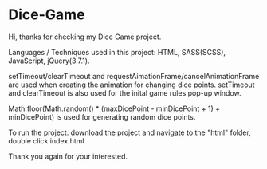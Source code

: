 # Dice-Game

Hi, thanks for checking my Dice Game project. 

Languages / Techniques used in this project: HTML, SASS(SCSS), JavaScript, jQuery(3.7.1).

setTimeout/clearTimeout and requestAimationFrame/cancelAnimationFrame are used when creating the animation for changing dice points. setTimeout and clearTimeout is also used for the inital game rules pop-up window.

Math.floor(Math.random() * (maxDicePoint - minDicePoint + 1) + minDicePoint) is used for generating random dice points.

To run the project: download the project and navigate to the "html" folder, double click index.html

Thank you again for your interested.
